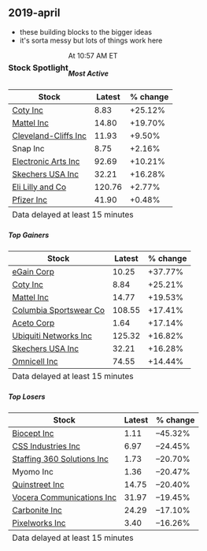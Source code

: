 2019-april
---
- these building blocks to the bigger ideas
- it's sorta messy but lots of things work here 


<div id="StockSpotlight" class="columnGroup">
  <div class="row">
    <div class="col-xs-12 stock-spotlight-header">
      <h3 fftaf="bodyBold" style="float:left" class="section-label">
        Stock Spotlight
      </h3>
      <div class="datestamp-stockspotlight">At 10:57 AM ET</div>
    </div>
    <div
      class="col-xs-12 col-sm-4 col-md-4 margin-24-xs stock-spolight-table-container custom-right-pad"
    >
      <h5 fftaf="bodyBold" class="expanded-table-header">Most Active</h5>
      <div class="tabContent tabContentActive tabContentUnboxed">
        <table id="summ_vol+" class="stock-spotlight-table">
          <thead>
            <tr>
              <th
                fftaf="bodyNormal"
                class="stock-spotlight-60 colText expanded-table-label text-grey"
              >
                Stock
              </th>
              <th
                fftaf="bodyNormal"
                class="stock-spotlight-20 expanded-table-label text-grey"
              >
                Latest
              </th>
              <th
                fftaf="bodyNormal"
                class="stock-spotlight-20 expanded-table-label text-grey"
              >
                % change
              </th>
            </tr>
          </thead>
          <tfoot>
            <tr>
              <td colspan="3">
                <div
                  style="margin-top:3px"
                  class="data-delayed text-left expanded-table-label text-grey"
                >
                  Data delayed at least 15 minutes
                </div>
              </td>
            </tr>
          </tfoot>
          <tbody>
            <tr>
              <td class="colText">
                <a
                  class="truncateMeTo1"
                  href="https://nytimes.com/topic/company/coty-inc"
                  >Coty Inc</a
                >
              </td>
              <td class="colPrimary"><span class="posData">8.83</span></td>
              <td><span class="posData">+25.12%</span></td>
            </tr>
            <tr>
              <td class="colText">
                <a
                  class="truncateMeTo1"
                  href="https://nytimes.com/topic/company/mattel-inc"
                  >Mattel Inc</a
                >
              </td>
              <td class="colPrimary"><span class="posData">14.80</span></td>
              <td><span class="posData">+19.70%</span></td>
            </tr>
            <tr>
              <td class="colText">
                <a
                  class="truncateMeTo1"
                  href="https://nytimes.com/topic/company/cliffs-natural-resources-inc"
                  >Cleveland-Cliffs Inc</a
                >
              </td>
              <td class="colPrimary"><span class="posData">11.93</span></td>
              <td><span class="posData">+9.50%</span></td>
            </tr>
            <tr>
              <td class="colText">
                <span class="truncateMeTo1">Snap Inc</span>
              </td>
              <td class="colPrimary"><span class="posData">8.75</span></td>
              <td><span class="posData">+2.16%</span></td>
            </tr>
            <tr>
              <td class="colText">
                <a
                  class="truncateMeTo1"
                  href="https://nytimes.com/topic/company/electronic-arts-inc"
                  >Electronic Arts Inc</a
                >
              </td>
              <td class="colPrimary"><span class="posData">92.69</span></td>
              <td><span class="posData">+10.21%</span></td>
            </tr>
            <tr>
              <td class="colText">
                <a
                  class="truncateMeTo1"
                  href="https://nytimes.com/topic/company/skechers-usa-inc"
                  >Skechers USA Inc</a
                >
              </td>
              <td class="colPrimary"><span class="posData">32.21</span></td>
              <td><span class="posData">+16.28%</span></td>
            </tr>
            <tr>
              <td class="colText">
                <a
                  class="truncateMeTo1"
                  href="https://nytimes.com/topic/company/eli-lilly-and-company"
                  >Eli Lilly and Co</a
                >
              </td>
              <td class="colPrimary"><span class="posData">120.76</span></td>
              <td><span class="posData">+2.77%</span></td>
            </tr>
            <tr>
              <td class="colText">
                <a
                  class="truncateMeTo1"
                  href="https://nytimes.com/topic/company/pfizer-inc"
                  >Pfizer Inc</a
                >
              </td>
              <td class="colPrimary"><span class="posData">41.90</span></td>
              <td><span class="posData">+0.48%</span></td>
            </tr>
          </tbody>
        </table>
      </div>
    </div>
    <div
      class="col-xs-12 col-sm-4 col-md-4 margin-24-xs stock-spolight-table-container custom-left-pad custom-right-pad"
    >
      <h5 fftaf="bodyBold" class="expanded-table-header">Top Gainers</h5>
      <div class="tabContent tabContentActive tabContentUnboxed">
        <table id="summ_pctchg+" class="stock-spotlight-table">
          <thead>
            <tr>
              <th
                fftaf="bodyNormal"
                class="stock-spotlight-60 colText expanded-table-label text-grey"
              >
                Stock
              </th>
              <th
                fftaf="bodyNormal"
                class="stock-spotlight-20 expanded-table-label text-grey"
              >
                Latest
              </th>
              <th
                fftaf="bodyNormal"
                class="stock-spotlight-20 expanded-table-label text-grey"
              >
                % change
              </th>
            </tr>
          </thead>
          <tfoot>
            <tr>
              <td colspan="3">
                <div
                  style="margin-top:3px"
                  class="data-delayed text-left expanded-table-label text-grey"
                >
                  Data delayed at least 15 minutes
                </div>
              </td>
            </tr>
          </tfoot>
          <tbody>
            <tr>
              <td class="colText">
                <a
                  class="truncateMeTo1"
                  href="https://nytimes.com/topic/company/egain-communications-corporation"
                  >eGain Corp</a
                >
              </td>
              <td class="colPrimary"><span class="posData">10.25</span></td>
              <td><span class="posData">+37.77%</span></td>
            </tr>
            <tr>
              <td class="colText">
                <a
                  class="truncateMeTo1"
                  href="https://nytimes.com/topic/company/coty-inc"
                  >Coty Inc</a
                >
              </td>
              <td class="colPrimary"><span class="posData">8.84</span></td>
              <td><span class="posData">+25.21%</span></td>
            </tr>
            <tr>
              <td class="colText">
                <a
                  class="truncateMeTo1"
                  href="https://nytimes.com/topic/company/mattel-inc"
                  >Mattel Inc</a
                >
              </td>
              <td class="colPrimary"><span class="posData">14.77</span></td>
              <td><span class="posData">+19.53%</span></td>
            </tr>
            <tr>
              <td class="colText">
                <a
                  class="truncateMeTo1"
                  href="https://nytimes.com/topic/company/columbia-sportswear-company"
                  >Columbia Sportswear Co</a
                >
              </td>
              <td class="colPrimary"><span class="posData">108.55</span></td>
              <td><span class="posData">+17.41%</span></td>
            </tr>
            <tr>
              <td class="colText">
                <a
                  class="truncateMeTo1"
                  href="https://nytimes.com/topic/company/aceto-corp"
                  >Aceto Corp</a
                >
              </td>
              <td class="colPrimary"><span class="posData">1.64</span></td>
              <td><span class="posData">+17.14%</span></td>
            </tr>
            <tr>
              <td class="colText">
                <a
                  class="truncateMeTo1"
                  href="https://nytimes.com/topic/company/ubiquiti-networks-inc"
                  >Ubiquiti Networks Inc</a
                >
              </td>
              <td class="colPrimary"><span class="posData">125.32</span></td>
              <td><span class="posData">+16.82%</span></td>
            </tr>
            <tr>
              <td class="colText">
                <a
                  class="truncateMeTo1"
                  href="https://nytimes.com/topic/company/skechers-usa-inc"
                  >Skechers USA Inc</a
                >
              </td>
              <td class="colPrimary"><span class="posData">32.21</span></td>
              <td><span class="posData">+16.28%</span></td>
            </tr>
            <tr>
              <td class="colText">
                <a
                  class="truncateMeTo1"
                  href="https://nytimes.com/topic/company/omnicell-inc"
                  >Omnicell Inc</a
                >
              </td>
              <td class="colPrimary"><span class="posData">74.55</span></td>
              <td><span class="posData">+14.44%</span></td>
            </tr>
          </tbody>
        </table>
      </div>
    </div>
    <div
      class="col-xs-12 col-sm-4 col-md-4 stock-spolight-table-container custom-left-pad"
    >
      <h5 fftaf="bodyBold" class="expanded-table-header">Top Losers</h5>
      <div class="tabContent tabContentActive tabContentUnboxed">
        <table id="summ_pctchg-" class="stock-spotlight-table">
          <thead>
            <tr>
              <th
                fftaf="bodyNormal"
                class="stock-spotlight-60 colText expanded-table-label text-grey"
              >
                Stock
              </th>
              <th
                fftaf="bodyNormal"
                class="stock-spotlight-20 expanded-table-label text-grey"
              >
                Latest
              </th>
              <th
                fftaf="bodyNormal"
                class="stock-spotlight-20 expanded-table-label text-grey"
              >
                % change
              </th>
            </tr>
          </thead>
          <tfoot>
            <tr>
              <td colspan="3">
                <div
                  style="margin-top:3px"
                  class="data-delayed text-left expanded-table-label text-grey"
                >
                  Data delayed at least 15 minutes
                </div>
              </td>
            </tr>
          </tfoot>
          <tbody>
            <tr>
              <td class="colText">
                <a
                  class="truncateMeTo1"
                  href="https://nytimes.com/topic/company/biocept-inc"
                  >Biocept Inc</a
                >
              </td>
              <td class="colPrimary"><span class="negData">1.11</span></td>
              <td><span class="negData">–45.32%</span></td>
            </tr>
            <tr>
              <td class="colText">
                <a
                  class="truncateMeTo1"
                  href="https://nytimes.com/topic/company/css-industries-inc"
                  >CSS Industries Inc</a
                >
              </td>
              <td class="colPrimary"><span class="negData">6.97</span></td>
              <td><span class="negData">–24.45%</span></td>
            </tr>
            <tr>
              <td class="colText">
                <a
                  class="truncateMeTo1"
                  href="https://nytimes.com/topic/company/staffing-360-solutions-inc"
                  >Staffing 360 Solutions Inc</a
                >
              </td>
              <td class="colPrimary"><span class="negData">1.73</span></td>
              <td><span class="negData">–20.70%</span></td>
            </tr>
            <tr>
              <td class="colText">
                <span class="truncateMeTo1">Myomo Inc</span>
              </td>
              <td class="colPrimary"><span class="negData">1.36</span></td>
              <td><span class="negData">–20.47%</span></td>
            </tr>
            <tr>
              <td class="colText">
                <a
                  class="truncateMeTo1"
                  href="https://nytimes.com/topic/company/quinstreet-inc"
                  >Quinstreet Inc</a
                >
              </td>
              <td class="colPrimary"><span class="negData">14.75</span></td>
              <td><span class="negData">–20.40%</span></td>
            </tr>
            <tr>
              <td class="colText">
                <a
                  class="truncateMeTo1"
                  href="https://nytimes.com/topic/company/vocera-communications-inc"
                  >Vocera Communications Inc</a
                >
              </td>
              <td class="colPrimary"><span class="negData">31.97</span></td>
              <td><span class="negData">–19.45%</span></td>
            </tr>
            <tr>
              <td class="colText">
                <a
                  class="truncateMeTo1"
                  href="https://nytimes.com/topic/company/carbonite-inc"
                  >Carbonite Inc</a
                >
              </td>
              <td class="colPrimary"><span class="negData">24.29</span></td>
              <td><span class="negData">–17.10%</span></td>
            </tr>
            <tr>
              <td class="colText">
                <a
                  class="truncateMeTo1"
                  href="https://nytimes.com/topic/company/pixelworks-inc"
                  >Pixelworks Inc</a
                >
              </td>
              <td class="colPrimary"><span class="negData">3.40</span></td>
              <td><span class="negData">–16.26%</span></td>
            </tr>
          </tbody>
        </table>
      </div>
    </div>
  </div>
</div>

